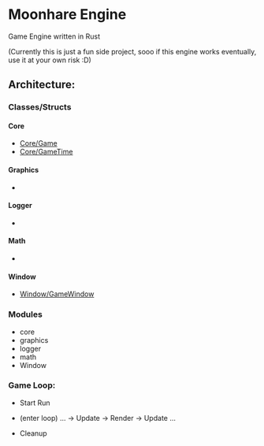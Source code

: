 # Moonhare Engine
Game Engine written in Rust

(Currently this is just a fun side project, sooo if this engine works eventually, use it at your own risk :D)


## Architecture:

### Classes/Structs
#### Core
- [Core/Game](docs/structs/core/Game.md)
- [Core/GameTime](docs/structs/core/GameTime.md)

#### Graphics
- 

#### Logger
-

#### Math
-

#### Window
- [Window/GameWindow](docs/structs/window/GameWindow.md)

### Modules
- core
- graphics
- logger
- math
- Window

### Game Loop:
- Start Run
            
- (enter loop) ... -> Update -> Render -> Update ...   

- Cleanup   




